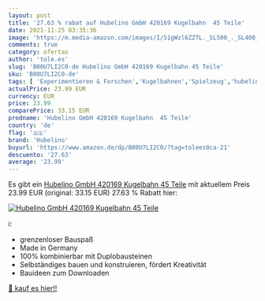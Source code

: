 ```yaml
---
layout: post
title: '27.63 % rabat auf Hubelino GmbH 420169 Kugelbahn  45 Teile'
date: 2021-11-25 03:35:36
image: 'https://m.media-amazon.com/images/I/51gWzl6ZZTL._SL500_._SL400_.jpg'
comments: true
category: ofertas
author: 'tole.es'
slug: 'B00U7LI2C0-de Hubelino GmbH 420169 Kugelbahn 45 Teile'
sku: 'B00U7LI2C0-de'
tags: [ 'Experimentieren & Forschen','Kugelbahnen','Spielzeug','hubelino', ]
actualPrice: 23.99 EUR
currency: EUR
price: 23.99
comparePrice: 33.15 EUR
prodname: 'Hubelino GmbH 420169 Kugelbahn  45 Teile'
country: 'de'
flag: '🇩🇪'
brand: 'Hubelino'
buyurl: 'https://www.amazon.de/dp/B00U7LI2C0/?tag=tolees0ca-21'
descuento: '27.63'
average: '23.99'
---
```


Es gibt ein [Hubelino GmbH 420169 Kugelbahn  45 Teile](https://www.amazon.de/dp/B00U7LI2C0/?tag=tolees0ca-21) mit aktuellem Preis 23.99 EUR (original: 33.15 EUR) 27.63 % Rabatt hier:

[![Hubelino GmbH 420169 Kugelbahn  45 Teile](https://m.media-amazon.com/images/I/51gWzl6ZZTL._SL500_._SL400_.jpg)](https://www.amazon.de/dp/B00U7LI2C0/?tag=tolees0ca-21)

ℹ️:

- grenzenloser Bauspaß
- Made in Germany
- 100% kombinierbar mit Duplobausteinen
- Selbständiges bauen und konstruieren, fördert Kreativität
- Bauideen zum Downloaden

[🛒 kauf es hier!!](https://www.amazon.de/dp/B00U7LI2C0/?tag=tolees0ca-21)
